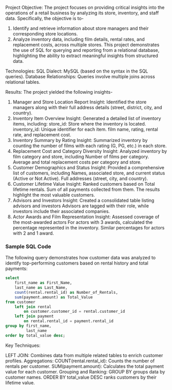 Project Objective:
The project focuses on providing critical insights into the operations of a retail business by analyzing its store, inventory, and staff data. Specifically, the objective is to-

1. Identify and retrieve information about store managers and their corresponding store locations.
2. Analyze inventory data, including film details, rental rates, and replacement costs, across multiple stores.
This project demonstrates the use of SQL for querying and reporting from a relational database, highlighting the ability to extract meaningful insights from structured data.

Technologies:
SQL Dialect: MySQL (based on the syntax in the SQL queries).
Database Relationships: Queries involve multiple joins across relational tables.

Results:
The project yielded the following insights-
1. Manager and Store Location Report
Insight: Identified the store managers along with their full address details (street, district, city, and country). 
2. Inventory Item Overview
Insight: Generated a detailed list of inventory items, including:
store_id: Store where the inventory is located.
inventory_id: Unique identifier for each item.
film name, rating, rental rate, and replacement cost. 
3. Inventory Summary by Rating
Insight: Summarized inventory by counting the number of films with each rating (G, PG, etc.) in each store. 
4. Replacement Cost and Category Diversity
Insight: Analyzed inventory by film category and store, including
Number of films per category.
Average and total replacement costs per category and store.
5. Customer Demographics and Status
Insight: Provided a comprehensive list of customers, including
Names, associated store, and current status (Active or Not Active).
Full addresses (street, city, and country). 
6. Customer Lifetime Value
Insight: Ranked customers based on
Total lifetime rentals.
Sum of all payments collected from them. The results highlight the most valuable customers.
7. Advisors and Investors
Insight: Created a consolidated table listing advisors and investors
Advisors are tagged with their role, while investors include their associated companies. 
8. Actor Awards and Film Representation
Insight: Assessed coverage of the most-awarded actors
For actors with 3 awards, calculated the percentage represented in the inventory.
Similar percentages for actors with 2 and 1 award. 

### Sample SQL Code
The following query demonstrates how customer data was analyzed to identify top-performing customers based on rental history and total payments:

```sql
select
    first_name as First_Name,
    last_name as Last_Name,
    count(rental.rental_id) as Number_of_Rentals,
    sum(payment.amount) as Total_Value
from customer
    left join rental
        on customer.customer_id = rental.customer_id
    left join payment
        on rental.rental_id = payment.rental_id
group by first_name,
         last_name
order by total_value desc;
```
Key Techniques:

LEFT JOIN: 
Combines data from multiple related tables to enrich customer profiles.
Aggregations:
COUNT(rental.rental_id): Counts the number of rentals per customer.
SUM(payment.amount): Calculates the total payment value for each customer.
Grouping and Ranking:
GROUP BY groups data by customer names.
ORDER BY total_value DESC ranks customers by their lifetime value.



